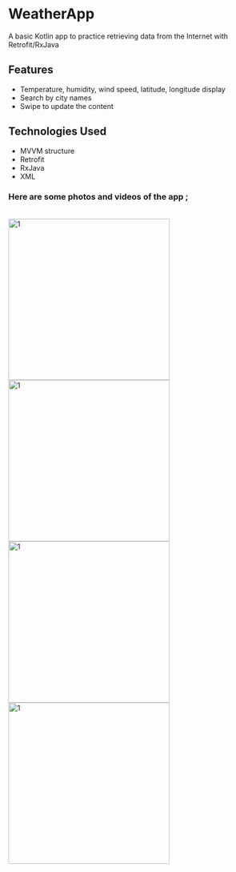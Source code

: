 # WeatherApp
A basic Kotlin app to practice retrieving data from the Internet with Retrofit/RxJava
<br>

## Features
- Temperature, humidity, wind speed, latitude, longitude display <br>
- Search by city names <br>
- Swipe to update the content <br>

## Technologies Used
- MVVM structure <br>
- Retrofit <br>
- RxJava <br>
- XML <br>

### Here are some photos and videos of the app ;
<br>

<img width="322" alt="1" src="https://github.com/mertgoksu/WeatherApp/assets/119433132/1ad16e6e-5514-44e0-a3ff-271db5f4f758">
<img width="322" alt="1" src="https://github.com/mertgoksu/WeatherApp/assets/119433132/46037c51-5d7c-44b8-82ac-656ef474b7ba">

<img width="322" alt="1" src="https://github.com/mertgoksu/WeatherApp/assets/119433132/854ebec0-acf6-42ec-9b76-480a03b8ca9f">
<img width="322" alt="1" src="https://github.com/mertgoksu/WeatherApp/assets/119433132/f3933cb5-d9a2-422d-b60c-d8afd41b486d">

